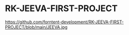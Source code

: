 # RK-JEEVA-FIRST-PROJECT
https://github.com/forntent-development/RK-JEEVA-FIRST-PROJECT/blob/main/JEEVA.jpg
